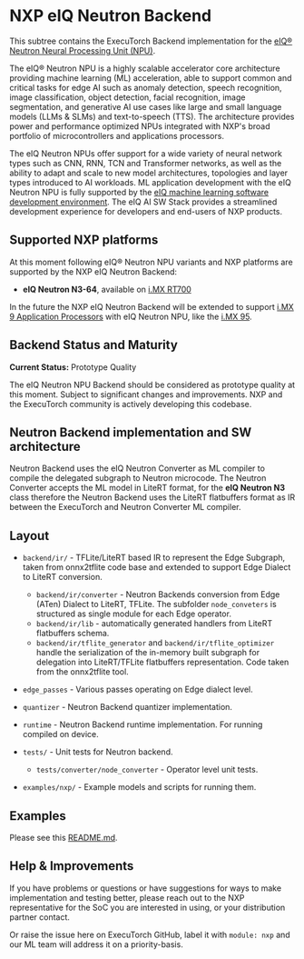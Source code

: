 # NXP eIQ Neutron Backend

This subtree contains the ExecuTorch Backend implementation for the
[eIQ® Neutron Neural Processing Unit (NPU)](https://www.nxp.com/applications/technologies/ai-and-machine-learning/eiq-neutron-npu:EIQ-NEUTRON-NPU).

The eIQ® Neutron NPU is a highly scalable accelerator core architecture providing machine learning (ML) acceleration,
able to support common and critical tasks for edge AI such as anomaly detection, speech recognition,
image classification, object detection, facial recognition, image segmentation, and generative AI use cases like 
large and small language models (LLMs & SLMs) and text-to-speech (TTS).
The architecture provides power and performance optimized NPUs integrated with NXP's broad portfolio of 
microcontrollers and applications processors.

The eIQ Neutron NPUs offer support for a wide variety of neural network types such as CNN, RNN, TCN and Transformer 
networks, as well as the ability to adapt and scale to new model architectures, topologies and layer types introduced
to AI workloads. ML application development with the eIQ Neutron NPU is fully supported by the 
[eIQ machine learning software development environment](https://www.nxp.com/design/design-center/software/eiq-ml-development-environment/eiq-toolkit-for-end-to-end-model-development-and-deployment:EIQ-TOOLKIT).
The eIQ AI SW Stack provides a streamlined development experience for developers and end-users of NXP products.


## Supported NXP platforms
At this moment following eIQ® Neutron NPU variants and NXP platforms are supported by the NXP eIQ Neutron Backend:

* **eIQ Neutron N3-64**, available on [i.MX RT700](https://www.nxp.com/products/i.MX-RT700)

In the future the NXP eIQ Neutron Backend will be extended to support [i.MX 9 Application Processors](https://www.nxp.com/products/processors-and-microcontrollers/arm-processors/i-mx-applications-processors/i-mx-9-processors:IMX9-PROCESSORS) 
with eIQ Neutron NPU, like the [i.MX 95](https://www.nxp.com/products/iMX95).


## Backend Status and Maturity
**Current Status:** Prototype Quality

The eIQ Neutron NPU Backend should be considered as prototype quality at this moment. Subject to significant changes and
improvements. NXP and the ExecuTorch community is actively developing this codebase.

## Neutron Backend implementation and SW architecture
Neutron Backend uses the eIQ Neutron Converter as ML compiler to compile the delegated subgraph to Neutron microcode. 
The Neutron Converter accepts the ML model in LiteRT format, for the **eIQ Neutron N3** class  therefore the Neutron Backend
uses the LiteRT flatbuffers format as IR between the ExecuTorch and Neutron Converter ML compiler.

## Layout
* `backend/ir/` - TFLite/LiteRT based IR to represent the Edge Subgraph, taken from onnx2tflite code base and extended to
  support Edge Dialect to LiteRT conversion.
    * `backend/ir/converter` - Neutron Backends conversion from Edge (ATen) Dialect to LiteRT, TFLite. The subfolder
      `node_conveters` is structured as single module for each Edge operator.
    * `backend/ir/lib` - automatically generated handlers from LiteRT flatbuffers schema.
    * `backend/ir/tflite_generator` and `backend/ir/tflite_optimizer` handle the serialization
       of the in-memory built subgraph for delegation into LiteRT/TFLite flatbuffers 
       representation. Code taken from the onnx2tflite tool.
*  `edge_passes` - Various passes operating on Edge dialect level. 
*  `quantizer` - Neutron Backend quantizer implementation. 
*  `runtime` - Neutron Backend runtime implementation. For running compiled on device.
*  `tests/` - Unit tests for Neutron backend.
    * `tests/converter/node_converter` - Operator level unit tests.

* `examples/nxp/` - Example models and scripts for running them.

## Examples
Please see this [README.md](https://github.com/pytorch/executorch/blob/main/examples/nxp/README.md).

## Help & Improvements
If you have problems or questions or have suggestions for ways to make
implementation and testing better, please reach out to the NXP representative for the SoC you are interested in using,
or your distribution partner contact.

Or raise the issue here on ExecuTorch GitHub, label it with `module: nxp` and our ML team will address it on a priority-basis.
